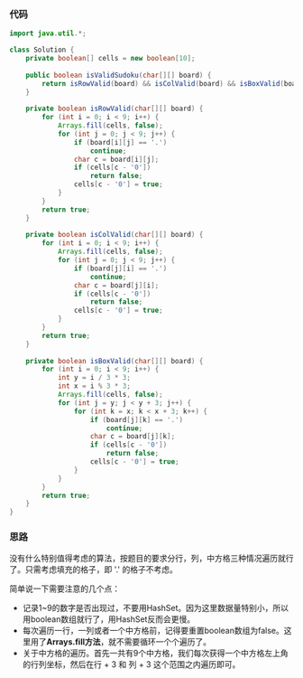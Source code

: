 ### 代码

``` java
import java.util.*;

class Solution {
    private boolean[] cells = new boolean[10];
    
    public boolean isValidSudoku(char[][] board) {
        return isRowValid(board) && isColValid(board) && isBoxValid(board);
    }
    
    private boolean isRowValid(char[][] board) {
        for (int i = 0; i < 9; i++) {
            Arrays.fill(cells, false);
            for (int j = 0; j < 9; j++) {
                if (board[i][j] == '.')
                    continue;
                char c = board[i][j];
                if (cells[c - '0'])
                    return false;
                cells[c - '0'] = true;
            }
        }
        return true;
    }
    
    private boolean isColValid(char[][] board) {
        for (int i = 0; i < 9; i++) {
            Arrays.fill(cells, false);
            for (int j = 0; j < 9; j++) {
                if (board[j][i] == '.')
                    continue;
                char c = board[j][i];
                if (cells[c - '0'])
                    return false;
                cells[c - '0'] = true;
            }
        }
        return true;
    }
    
    private boolean isBoxValid(char[][] board) {
        for (int i = 0; i < 9; i++) {
            int y = i / 3 * 3;
            int x = i % 3 * 3;
            Arrays.fill(cells, false);
            for (int j = y; j < y + 3; j++) {
                for (int k = x; k < x + 3; k++) {
                    if (board[j][k] == '.')
                        continue;
                    char c = board[j][k];
                    if (cells[c - '0'])
                        return false;
                    cells[c - '0'] = true;
                }
            }
        }
        return true;
    }
}
```



### 思路

没有什么特别值得考虑的算法，按题目的要求分行，列，中方格三种情况遍历就行了。只需考虑填充的格子，即 '.' 的格子不考虑。

简单说一下需要注意的几个点：

* 记录1~9的数字是否出现过，不要用HashSet。因为这里数据量特别小，所以用boolean数组就行了，用HashSet反而会更慢。
* 每次遍历一行，一列或者一个中方格前，记得要重置boolean数组为false。这里用了**Arrays.fill方法**，就不需要循环一个个遍历了。
* 关于中方格的遍历。首先一共有9个中方格，我们每次获得一个中方格左上角的行列坐标，然后在行 + 3 和 列 + 3 这个范围之内遍历即可。

